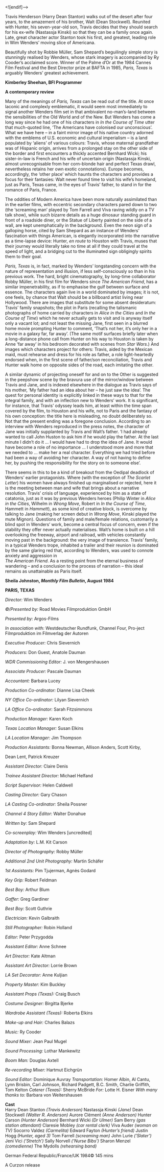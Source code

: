 
<![endif]-->

Travis Henderson (Harry Dean Stanton) walks out of the desert after four years, to the amazement of his brother, Walt (Dean Stockwell). Reunited with Hunter, his seven-year-old son, Travis decides that they should search for his ex-wife (Nastassja Kinski) so that they can be a family once again. Late, great character actor Stanton took his first, and greatest, leading role in Wim Wenders’ moving slice of Americana.

Beautifully shot by Robbie Müller, Sam Shepard’s beguilingly simple story is stunningly realised by Wenders, whose stark imagery is accompanied by Ry Cooder’s acclaimed score. Winner of the Palme d’Or at the 1984 Cannes Film Festival and the Best Director prize at BAFTA in 1985, _Paris, Texas_ is arguably Wenders’ greatest achievement.

**Kimberley Sheehan, BFI Programmer**

**A contemporary review**

Many of the meanings of _Paris, Texas_ can be read out of the title. At once laconic and complexly emblematic, it would seem most immediately to signal another Wenders film set in that ambivalent no-man’s-land between the sensibilities of the Old World and of the New. But Wenders has come a long way since he had one of his characters in _In the Course of Time_ utter that much-quoted line, ‘The Americans have colonised our unconscious’. What we have here – in a faint mirror image of his native country adorned with the emblems of U.S. economic and cultural imperialism – is a land populated by ‘aliens’ of various colours: Travis, whose maternal grandfather was of Hispanic origin, arrives from a prolonged stay on the other side of the border and first encounters a thickly accented Bernhard Wicki; his sister-in-law is French and his wife of uncertain origin (Nastassja Kinski, almost unrecognisable from her corn-blonde hair and perfect Texas drawl, nevertheless retains her own exotic connotations). Europe becomes, accordingly, the ‘other place’ which haunts the characters and provides a focus for their fantasies: Walt never found time to visit his wife’s homeland, just as Paris, Texas came, in the eyes of Travis’ father, to stand in for the romance of Paris, France.

The oddities of Modern America have been more naturally assimilated than in the earlier films, with eccentric secondary characters pared down to two (the ‘screaming man’ played by Tom Farrell and Viva raving wildly on a TV talk show), while such bizarre details as a huge dinosaur standing guard in front of a roadside diner, or the Statue of Liberty painted on the side of a wall, are kept unemphatically in the background. Even the neon sign of a galloping horse, cited by Sam Shepard as an instance of Wenders’ fascination with things American, is elegantly incorporated into the narrative as a time-lapse device: Hunter, _en route_ to Houston with Travis, muses that their journey would literally take no time at all if they could travel at the speed of light, and a bridging cut to the illuminated sign obligingly spirits them to their goal.

_Paris, Texas_ is, in fact, marked by Wenders’ longstanding concern with the nature of representation and illusion, if less self-consciously so than in his previous work. The hard, bright cinematography, by long-time collaborator Robby Müller, in his first film for Wenders since _The American Friend_, has a similar impenetrability, as if to emphasise the gulf between surface and essence. The characters again live in a world dominated by images; it is not, one feels, by chance that Walt should be a billboard artist living near Hollywood. There are images that substitute for some absent desideratum: Travis’ family snapshots; the plot in Paris (recalling the talismanic photographs of home carried by characters in _Alice in the Cities_ and _In the Course of Time_) which he never actually gets to visit and is anyway itself only a vacant lot; and not least the missing Jane, first seen in a blurred home movie prompting Hunter to comment, ‘That’s not her, it’s only her in a movie in a galaxy far, far away’. (The same motif surfaces briefly later when a long-distance phone call from Hunter on his way to Houston is taken by Anne ‘far away’ in his bedroom decorated with scenes from _Star Wars_.) And images which characters project for others: Travis, aided by the Mexican maid, must rehearse and dress for his role as father, a role light-heartedly endorsed when, in the first scene of father/son reconciliation, Travis and Hunter walk home on opposite sides of the road, each imitating the other.

A similar dynamic of projecting oneself for and on to the Other is suggested in the peepshow scene by the bravura use of the mirror/window between Travis and Jane, and is indexed elsewhere in the dialogue as Travis says of his mother, ‘My father had an idea about her – he just saw the idea’. The quest for personal identity is explicitly linked in these ways to that for the integral family, and with an inflection new to Wenders’ work. It is significant, for instance, that Travis’ odyssey leads him, at least within the time span covered by the film, to Houston and his wife, not to Paris and the fantasy of his own conception: the title here is misleading, no doubt deliberately so. Not that the present ending was a foregone conclusion. According to an interview with Wenders reproduced in the press notes, the character of Jane was initially supplanted by Travis and Walt’s father. ‘I had already wanted to call John Huston to ask him if he would play the father. At the last minute I didn’t do it … I would have had to drop the idea of Jane. It would have become a role of no importance … I understood more and more that we needed to … make her a real character. Everything we had tried before had been a way of avoiding her character. A way of not having to define her, by pushing the responsibility for the story on to someone else’.

There seems in this to be a kind of breakout from the Oedipal deadlock of Wenders’ earlier protagonists. Where (with the exception of _The Scarlet Letter_) his women have always finished up marginalised or rejected, here it is the meeting between man and wife that brings about a narrative resolution. Travis’ crisis of language, experienced by him as a state of catatonia, just as it was by previous Wenders heroes (Philip Winter in _Alice in the Cities_, Wilhelm in _Wrong Move_, Robert in _In the Course of Time_, Hammett in _Hammett_), as some kind of creative block, is overcome by talking to Jane (making her screen debut in _Wrong Move_, Kinski played the mute Mignon). Questions of family and male/female relations, customarily a blind spot in Wenders’ work, become a central focus of concern, even if the stability they offer never actually materialises. Walt’s home is built on a hill overlooking the freeway, airport and railroad, with vehicles constantly moving past in the background: the very image of transience. Travis’ family, in a typical Wenders trope, inhabited a trailer and their reunion is dominated by the same glaring red that, according to Wenders, was used to connote anxiety and aggression in  
_The American Friend_. As a resting point from the eternal business of wandering – and a conclusion to the process of narration – this ideal remains as unattainable as Paris itself.

**Sheila Johnston, _Monthly Film Bulletin_, August 1984**

  

**PARIS, TEXAS**

_Director:_ Wim Wenders

_©/Presented by:_ Road Movies Filmproduktion GmbH

_Presented by:_ Argos-Films

_In association with:_ Westdeutscher Rundfunk, Channel Four, Pro-ject Filmproduktion im Filmverlag der Autoren

_Executive Producer:_ Chris Sievernich

_Producers:_ Don Guest, Anatole Dauman

_WDR Commissioning Editor:_ J. von Mengershausen

_Associate Producer:_ Pascale Dauman

_Accountant:_ Barbara Lucey

_Production Co-ordinator:_ Dianne Lisa Cheek

_NY Office Co-ordinator:_ Lilyan Sievernich

_LA Office Co-ordinator:_ Sarah Fitzsimmons

_Production Manager:_ Karen Koch

_Texas Location Manager:_ Susan Elkins

_LA Location Manager:_ Jim Thompson

_Production Assistants:_ Bonna Newman, Allison Anders, Scott Kirby,

Dean Lent, Patrick Kreuzer

_Assistant Director:_ Claire Denis

_Trainee Assistant Director:_ Michael Helfand

_Script Supervisor:_ Helen Caldwell

_Casting Director:_ Gary Chason

_LA Casting Co-ordinator:_ Sheila Possner

_Channel 4 Story Editor:_ Walter Donahue

_Written by:_ Sam Shepard

_Co-screenplay:_ Wim Wenders [uncredited]

_Adaptation by:_ L.M. Kit Carson

_Director of Photography:_ Robby Müller

_Additional 2nd Unit Photography:_ Martin Schäfer

_1st Assistants:_ Pim Tjujerman, Agnès Godard

_Key Grip:_ Robert Feldman

_Best Boy:_ Arthur Blum

_Gaffer:_ Greg Gardiner

_Best Boy:_ Scott Guthrie

_Electrician:_ Kevin Galbraith

_Still Photographer:_ Robin Holland

_Editor:_ Peter Przygodda

_Assistant Editor:_ Anne Schnee

_Art Director:_ Kate Altman

_Assistant Art Director:_ Lorrie Brown

_LA Set Decorator:_ Anne Kuljian

_Property Master:_ Kim Buckley

_Assistant Props (Texas):_ Craig Busch

_Costume Designer:_ Birgitta Bjerke

_Wardrobe Assistant (Texas):_ Roberta Elkins

_Make-up and Hair:_ Charles Balazs

_Music:_ Ry Cooder

_Sound Mixer:_ Jean Paul Mugel

_Sound Processing:_ Lothar Mankewitz

_Boom Man:_ Douglas Axtell

_Re-recording Mixer:_ Hartmut Eichgrün

_Sound Editor:_ Dominique Auvray
_Transportation:_ Homer Albin, Al Cantu, Lynn Brisbin, Carl Johnson, Richard Padgett, B.C. Smith, Charlie Griffith, Tom Kelton
_Caterer (Texas):_ Sherry McBride
_For:_ Lotte H. Eisner
_With many thanks to:_ Barbara von Weitershausen

**Cast**  
Harry Dean Stanton _(Travis Anderson)_
Nastassja Kinski _(Jane)_
Dean Stockwell _(Walter R. Anderson)_
Aurore Clément _(Anne Anderson)_
Hunter Carson _(Hunter Anderson)_
Bernhard Wicki _(Dr Ulmer)_
Sam Berry _(gas station attendant)_
Claresie Mobley _(car rental clerk)_
Viva Auder _(woman on TV)_
Socorro Valdez _(Carmelita)_
Edward Fayton _(Hunter’s friend)_
Justin Hogg _(Hunter, aged 3)_
Tom Farrell _(screaming man)_
John Lurie _(‘Slater’)_
Jeni Vici _(‘Stretch’)_
Sally Norvell _(‘Nurse Bibs’)_
Sharon Menzel _(comedienne)_
The Mydolls _(rehearsing band)_

German Federal Republic/France/UK 1984©
145 mins

A Curzon release
<!--stackedit_data:
eyJoaXN0b3J5IjpbLTIxMDY3NDM2MjNdfQ==
-->